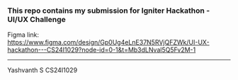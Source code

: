 ### This repo contains my submission for Igniter Hackathon - UI/UX Challenge

Figma link: https://www.figma.com/design/Gp0Ug4eLnE37N5RVjQFZWk/UI-UX-hackathon---CS24I1029?node-id=0-1&t=Mb3dLNval5Q5Fv2M-1

---

Yashvanth S
CS24I1029
